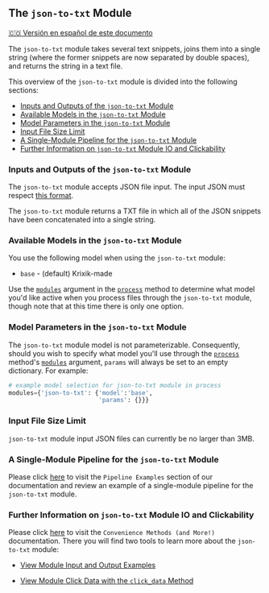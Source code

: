 ## The `json-to-txt` Module
[🇨🇴 Versión en español de este documento](https://krixik-docs.readthedocs.io/es-main/modulos/modulos_de_funciones_de_apoyo/modulo_json-to-txt/)

The `json-to-txt` module takes several text snippets, joins them into a single string (where the former snippets are now separated by double spaces), and returns the string in a text file.

This overview of the `json-to-txt` module is divided into the following sections:

- [Inputs and Outputs of the `json-to-txt` Module](#inputs-and-outputs-of-the-json-to-txt-module)
- [Available Models in the `json-to-txt` Module](#available-models-in-the-json-to-txt-module)
- [Model Parameters in the `json-to-txt` Module](#model-parameters-in-the-json-to-txt-module)
- [Input File Size Limit](#input-file-size-limit)
- [A Single-Module Pipeline for the `json-to-txt` Module](#a-single-module-pipeline-for-the-json-to-txt-module)
- [Further Information on `json-to-txt` Module IO and Clickability](#further-information-on-json-to-txt-module-io-and-clickability)

### Inputs and Outputs of the `json-to-txt` Module

The `json-to-txt` module accepts JSON file input. The input JSON must respect [this format](../../system/parameters_processing_files_through_pipelines/JSON_input_format.md).

The `json-to-txt` module returns a TXT file in which all of the JSON snippets have been concatenated into a single string.

### Available Models in the `json-to-txt` Module

You use the following model when using the `json-to-txt` module:

- `base` - (default) Krixik-made

Use the [`modules`](../../system/parameters_processing_files_through_pipelines/process_method.md#selecting-models-via-the-modules-argument) argument in the [`process`](../../system/parameters_processing_files_through_pipelines/process_method.md) method to determine what model you'd like active when you process files through the `json-to-txt` module, though note that at this time there is only one option.

### Model Parameters in the `json-to-txt` Module

The `json-to-txt` module model is not parameterizable. Consequently, should you wish to specify what model you'll use through the [`process`](../../system/parameters_processing_files_through_pipelines/process_method.md) method's [`modules`](../../system/parameters_processing_files_through_pipelines/process_method.md#selecting-models-via-the-modules-argument) argument, `params` will always be set to an empty dictionary. For example:

```python
# example model selection for json-to-txt module in process
modules={'json-to-txt': {'model':'base',
                         'params': {}}}
```

### Input File Size Limit

`json-to-txt` module input JSON files can currently be no larger than 3MB.

### A Single-Module Pipeline for the `json-to-txt` Module

Please click [here](../../examples/single_module_pipelines/single_json-to-txt.md) to visit the `Pipeline Examples` section of our documentation and review an example of a single-module pipeline for the `json-to-txt` module.

### Further Information on `json-to-txt` Module IO and Clickability

Please click [here](../../system/convenience_methods/convenience_methods.md) to visit the `Convenience Methods (and More!)` documentation. There you will find two tools to learn more about the `json-to-txt` module:

- [View Module Input and Output Examples](../../system/convenience_methods/convenience_methods.md#view-module-input-and-output-examples)

- [View Module Click Data with the `click_data` Method](../../system/convenience_methods/convenience_methods.md#view-module-click-data-with-the-view_module_click_data-method)
